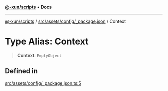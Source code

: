 [**@-xun/scripts**](../../../../../README.md) • **Docs**

***

[@-xun/scripts](../../../../../README.md) / [src/assets/config/\_package.json](../README.md) / Context

# Type Alias: Context

> **Context**: `EmptyObject`

## Defined in

[src/assets/config/\_package.json.ts:5](https://github.com/Xunnamius/xscripts/blob/ca4900adafe61fe400aec55151e46f5130a666a6/src/assets/config/_package.json.ts#L5)
